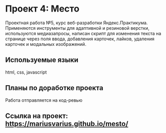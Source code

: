 # Проект 4: Место

Проектная работа №5, курс веб-разработки Яндекс.Практикума.
Применяются инструменты для адаптивной и резиновой верстки, используются медиазапросы, написан скрипт для изменения текста на странице через поля ввода, добавления карточек, лайков, удаления карточек и модальных изображений.

## Используемые языки

html, css, javascript

## Планы по доработке проекта

Работа отправляется на код-ревью

## Ссылка на проект: https://mariusvarius.github.io/mesto/
